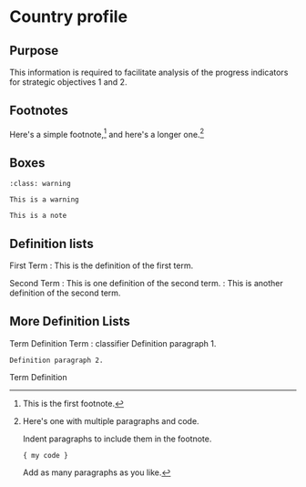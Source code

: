 # Country profile

## Purpose

This information is required to facilitate analysis of the progress indicators for strategic objectives 1 and 2.


## Footnotes

Here's a simple footnote,[^1] and here's a longer one.[^bignote]

[^1]: This is the first footnote.

[^bignote]: Here's one with multiple paragraphs and code.

    Indent paragraphs to include them in the footnote.

    `{ my code }`

    Add as many paragraphs as you like.


## Boxes

```{admonition} Warning title
:class: warning

This is a warning
```

```{admonition} Note title
This is a note
```


## Definition lists

First Term
: This is the definition of the first term.

Second Term
: This is one definition of the second term.
: This is another definition of the second term.



More Definition Lists
----------------

Term
    Definition
Term : classifier
    Definition paragraph 1.

    Definition paragraph 2.
Term
    Definition

